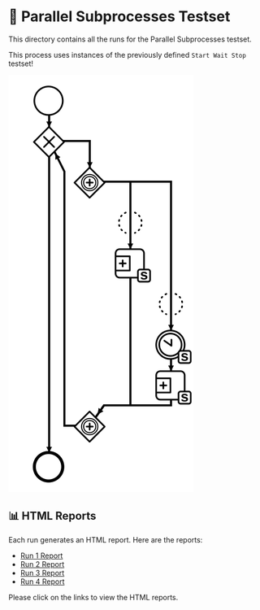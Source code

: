 # 🧪 Parallel Subprocesses Testset

This directory contains all the runs for the Parallel Subprocesses testset.

This process uses instances of the previously defined `Start Wait Stop` testset!

![Process Diagram](./parallel-subprocesses.svg)

## 📊 HTML Reports

Each run generates an HTML report. Here are the reports:

- [Run 1 Report](run-1/energy-monitor.html)
- [Run 2 Report](run-2/energy-monitor.html)
- [Run 3 Report](run-3/energy-monitor.html)
- [Run 4 Report](run-4/energy-monitor.html)

Please click on the links to view the HTML reports.
